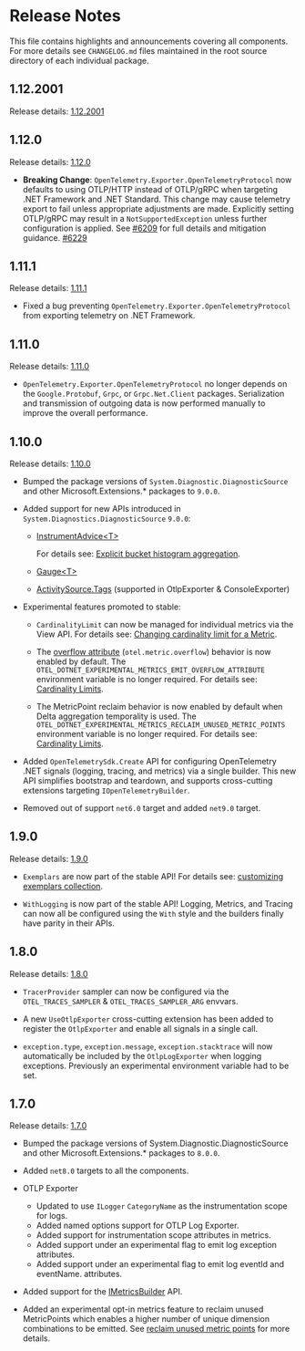 # Release Notes

This file contains highlights and announcements covering all components.
For more details see `CHANGELOG.md` files maintained in the root source
directory of each individual package.

## 1.12.2001

Release details: [1.12.2001](https://github.com/Kielek/opentelemetry-dotnet/releases/tag/core-1.12.2001)



## 1.12.0

Release details: [1.12.0](https://github.com/open-telemetry/opentelemetry-dotnet/releases/tag/core-1.12.0)

* **Breaking Change**: `OpenTelemetry.Exporter.OpenTelemetryProtocol` now
  defaults to using OTLP/HTTP instead of OTLP/gRPC when targeting .NET Framework
  and .NET Standard. This change may cause telemetry export to fail unless
  appropriate adjustments are made. Explicitly setting OTLP/gRPC may result in a
  `NotSupportedException` unless further configuration is applied. See
  [#6209](https://github.com/open-telemetry/opentelemetry-dotnet/issues/6209) for
  full details and mitigation guidance. [#6229](https://github.com/open-telemetry/opentelemetry-dotnet/pull/6229)

## 1.11.1

Release details: [1.11.1](https://github.com/open-telemetry/opentelemetry-dotnet/releases/tag/core-1.11.1)

* Fixed a bug preventing `OpenTelemetry.Exporter.OpenTelemetryProtocol` from
  exporting telemetry on .NET Framework.

## 1.11.0

Release details: [1.11.0](https://github.com/open-telemetry/opentelemetry-dotnet/releases/tag/core-1.11.0)

* `OpenTelemetry.Exporter.OpenTelemetryProtocol` no longer depends on the
  `Google.Protobuf`, `Grpc`, or `Grpc.Net.Client` packages. Serialization and
  transmission of outgoing data is now performed manually to improve the overall
  performance.

## 1.10.0

Release details: [1.10.0](https://github.com/open-telemetry/opentelemetry-dotnet/releases/tag/core-1.10.0)

* Bumped the package versions of `System.Diagnostic.DiagnosticSource` and other
  Microsoft.Extensions.* packages to `9.0.0`.

* Added support for new APIs introduced in `System.Diagnostics.DiagnosticSource`
  `9.0.0`:

  * [InstrumentAdvice&lt;T&gt;](https://learn.microsoft.com/dotnet/api/system.diagnostics.metrics.instrumentadvice-1)

    For details see: [Explicit bucket histogram
    aggregation](./docs/metrics/customizing-the-sdk/README.md#explicit-bucket-histogram-aggregation).

  * [Gauge&lt;T&gt;](https://learn.microsoft.com/dotnet/api/system.diagnostics.metrics.gauge-1)

  * [ActivitySource.Tags](https://learn.microsoft.com/dotnet/api/system.diagnostics.activitysource.tags)
    (supported in OtlpExporter & ConsoleExporter)

* Experimental features promoted to stable:

  * `CardinalityLimit` can now be managed for individual metrics via the View
    API. For details see: [Changing cardinality limit for a
    Metric](./docs/metrics/customizing-the-sdk/README.md#changing-the-cardinality-limit-for-a-metric).

  * The [overflow
    attribute](https://github.com/open-telemetry/opentelemetry-specification/blob/main/specification/metrics/sdk.md#overflow-attribute)
    (`otel.metric.overflow`) behavior is now enabled by default. The
    `OTEL_DOTNET_EXPERIMENTAL_METRICS_EMIT_OVERFLOW_ATTRIBUTE` environment
    variable is no longer required. For details see: [Cardinality
    Limits](./docs/metrics/README.md#cardinality-limits).

  * The MetricPoint reclaim behavior is now enabled by default when Delta
    aggregation temporality is used. The
    `OTEL_DOTNET_EXPERIMENTAL_METRICS_RECLAIM_UNUSED_METRIC_POINTS` environment
    variable is no longer required. For details see: [Cardinality
    Limits](./docs/metrics/README.md#cardinality-limits).

* Added `OpenTelemetrySdk.Create` API for configuring OpenTelemetry .NET signals
  (logging, tracing, and metrics) via a single builder. This new API simplifies
  bootstrap and teardown, and supports cross-cutting extensions targeting
  `IOpenTelemetryBuilder`.

* Removed out of support `net6.0` target and added `net9.0` target.

## 1.9.0

Release details: [1.9.0](https://github.com/open-telemetry/opentelemetry-dotnet/releases/tag/core-1.9.0)

* `Exemplars` are now part of the stable API! For details see: [customizing
  exemplars
  collection](https://github.com/open-telemetry/opentelemetry-dotnet/tree/main/docs/metrics/customizing-the-sdk#exemplars).

* `WithLogging` is now part of the stable API! Logging, Metrics, and Tracing can
  now all be configured using the `With` style and the builders finally have
  parity in their APIs.

## 1.8.0

Release details: [1.8.0](https://github.com/open-telemetry/opentelemetry-dotnet/releases/tag/core-1.8.0)

* `TracerProvider` sampler can now be configured via the `OTEL_TRACES_SAMPLER` &
  `OTEL_TRACES_SAMPLER_ARG` envvars.

* A new `UseOtlpExporter` cross-cutting extension has been added to register the
  `OtlpExporter` and enable all signals in a single call.

* `exception.type`, `exception.message`, `exception.stacktrace` will now
  automatically be included by the `OtlpLogExporter` when logging exceptions.
  Previously an experimental environment variable had to be set.

## 1.7.0

Release details: [1.7.0](https://github.com/open-telemetry/opentelemetry-dotnet/releases/tag/core-1.7.0)

* Bumped the package versions of System.Diagnostic.DiagnosticSource and other
  Microsoft.Extensions.* packages to `8.0.0`.

* Added `net8.0` targets to all the components.

* OTLP Exporter
  * Updated to use `ILogger` `CategoryName` as the instrumentation scope for
    logs.
  * Added named options support for OTLP Log Exporter.
  * Added support for instrumentation scope attributes in metrics.
  * Added support under an experimental flag to emit log exception attributes.
  * Added support under an experimental flag to emit log eventId and eventName.
    attributes.

* Added support for the
  [IMetricsBuilder](https://learn.microsoft.com/dotnet/api/microsoft.extensions.diagnostics.metrics.imetricsbuilder)
  API.

* Added an experimental opt-in metrics feature to reclaim unused MetricPoints
  which enables a higher number of unique dimension combinations to be emitted.
  See [reclaim unused metric
  points](https://github.com/open-telemetry/opentelemetry-dotnet/blob/32c64d04defb5c92d056fd8817638151168b10da/docs/metrics/README.md#cardinality-limits)
  for more details.
